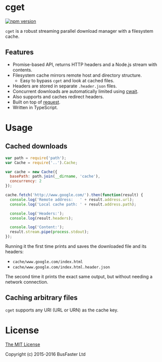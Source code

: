 cget
====

[![npm version](https://img.shields.io/npm/v/cget.svg)](https://www.npmjs.com/package/cget)

`cget` is a robust streaming parallel download manager with a filesystem cache.

Features
--------

- Promise-based API, returns HTTP headers and a Node.js stream with contents.
- Filesystem cache mirrors remote host and directory structure.
  - Easy to bypass `cget` and look at cached files.
- Headers are stored in separate `.header.json` files.
- Concurrent downloads are automatically limited using [cwait](https://github.com/charto/cwait#readme).
- Also supports and caches redirect headers.
- Built on top of [request](https://github.com/request/request).
- Written in TypeScript.

Usage
=====

Cached downloads
----------------

```JavaScript
var path = require('path');
var Cache = require('..').Cache;

var cache = new Cache({
  basePath: path.join(__dirname, 'cache'),
  concurrency: 2
});

cache.fetch('http://www.google.com/').then(function(result) {
  console.log('Remote address:   ' + result.address.url);
  console.log('Local cache path: ' + result.address.path);

  console.log('Headers:');
  console.log(result.headers);

  console.log('Content:');
  result.stream.pipe(process.stdout);
});
```

Running it the first time prints and saves the downloaded file and its headers:

- `cache/www.google.com/index.html`
- `cache/www.google.com/index.html.header.json`

The second time it prints the exact same output, but without needing a network connection.

Caching arbitrary files
-----------------------

`cget` supports any URI (URL or URN) as the cache key.

License
=======

[The MIT License](https://raw.githubusercontent.com/charto/cget/master/LICENSE)

Copyright (c) 2015-2016 BusFaster Ltd
